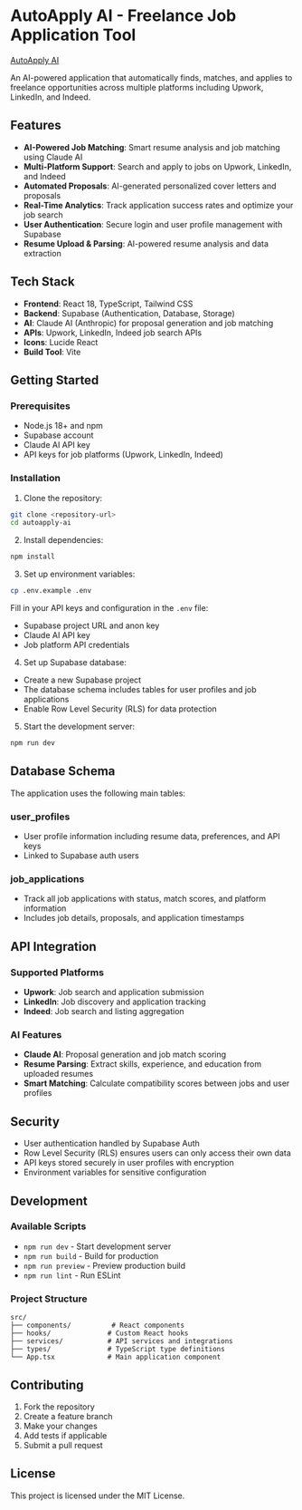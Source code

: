 # AutoApply AI - Freelance Job Application Tool

[AutoApply AI](https://curious-sfogliatella-3e9c6b.netlify.app/)

An AI-powered application that automatically finds, matches, and applies to freelance opportunities across multiple platforms including Upwork, LinkedIn, and Indeed.

## Features

- **AI-Powered Job Matching**: Smart resume analysis and job matching using Claude AI
- **Multi-Platform Support**: Search and apply to jobs on Upwork, LinkedIn, and Indeed
- **Automated Proposals**: AI-generated personalized cover letters and proposals
- **Real-Time Analytics**: Track application success rates and optimize your job search
- **User Authentication**: Secure login and user profile management with Supabase
- **Resume Upload & Parsing**: AI-powered resume analysis and data extraction

## Tech Stack

- **Frontend**: React 18, TypeScript, Tailwind CSS
- **Backend**: Supabase (Authentication, Database, Storage)
- **AI**: Claude AI (Anthropic) for proposal generation and job matching
- **APIs**: Upwork, LinkedIn, Indeed job search APIs
- **Icons**: Lucide React
- **Build Tool**: Vite

## Getting Started

### Prerequisites

- Node.js 18+ and npm
- Supabase account
- Claude AI API key
- API keys for job platforms (Upwork, LinkedIn, Indeed)

### Installation

1. Clone the repository:
```bash
git clone <repository-url>
cd autoapply-ai
```

2. Install dependencies:
```bash
npm install
```

3. Set up environment variables:
```bash
cp .env.example .env
```

Fill in your API keys and configuration in the `.env` file:
- Supabase project URL and anon key
- Claude AI API key
- Job platform API credentials

4. Set up Supabase database:
- Create a new Supabase project
- The database schema includes tables for user profiles and job applications
- Enable Row Level Security (RLS) for data protection

5. Start the development server:
```bash
npm run dev
```

## Database Schema

The application uses the following main tables:

### user_profiles
- User profile information including resume data, preferences, and API keys
- Linked to Supabase auth users

### job_applications
- Track all job applications with status, match scores, and platform information
- Includes job details, proposals, and application timestamps

## API Integration

### Supported Platforms
- **Upwork**: Job search and application submission
- **LinkedIn**: Job discovery and application tracking
- **Indeed**: Job search and listing aggregation

### AI Features
- **Claude AI**: Proposal generation and job match scoring
- **Resume Parsing**: Extract skills, experience, and education from uploaded resumes
- **Smart Matching**: Calculate compatibility scores between jobs and user profiles

## Security

- User authentication handled by Supabase Auth
- Row Level Security (RLS) ensures users can only access their own data
- API keys stored securely in user profiles with encryption
- Environment variables for sensitive configuration

## Development

### Available Scripts

- `npm run dev` - Start development server
- `npm run build` - Build for production
- `npm run preview` - Preview production build
- `npm run lint` - Run ESLint

### Project Structure

```
src/
├── components/          # React components
├── hooks/              # Custom React hooks
├── services/           # API services and integrations
├── types/              # TypeScript type definitions
└── App.tsx             # Main application component
```

## Contributing

1. Fork the repository
2. Create a feature branch
3. Make your changes
4. Add tests if applicable
5. Submit a pull request

## License

This project is licensed under the MIT License.
